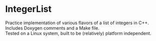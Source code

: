 # IntegerList
Practice implementation of various flavors of a list of integers in C++.<br/>
Includes Doxygen comments and a Make file.<br/>
Tested on a Linux system, built to be (relatively) platform independent.<br/>
